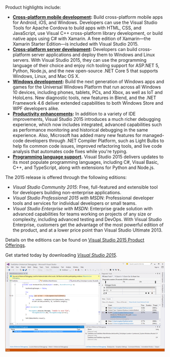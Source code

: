 <properties
	pageTitle="Visual Studio 2015"
	description="Visual Studio 2015 delivers new capabilities to help developers achieve more and extends that productivity and power across multiple platforms—from Windows to Linux to iOS and Android—to meet the demands of today's diverse, mobile-first, cloud-first world."
	slug="vs2015"
    order="100"
	keywords="visual studio, visualstudio, ide"
/>

Product highlights include:

- **[Cross-platform mobile development](../crossplatmobile):** Build cross-platform mobile apps for Android, iOS, and Windows. Developers can use the Visual Studio Tools for Apache Cordova to build apps with HTML, CSS, and JavaScript, use Visual C++ cross-platform library development, or build native apps using C# with Xamarin. A free edition of Xamarin—the Xamarin Starter Edition—is included with Visual Studio 2015.
- **[Cross-platform server development](../xplatserver):** Developers can build cross-platform server applications and deploy them to Windows and Linux servers. With Visual Studio 2015, they can use the programming language of their choice and enjoy rich tooling support for ASP.NET 5, Python, Node.js, and the new open-source .NET Core 5 that supports Windows, Linux, and Mac OS X.
- **[Windows development](../windows):** Build the next generation of Windows apps and games for the Universal Windows Platform that run across all Windows 10 devices, including phones, tablets, PCs, and Xbox, as well as IoT and HoloLens. New diagnostic tools, new features in Blend, and the .NET Framework 4.6 deliver extended capabilities to both Windows Store and WPF developers alike.
- **[Productivity enhancements](../productivity):** In addition to a variety of IDE improvements, Visual Studio 2015 introduces a much richer debugging experience, which now includes integrated, advanced capabilities such as performance monitoring and historical debugging in the same experience. Also, Microsoft has added many new features for managed-code developers through .NET Compiler Platform, such as Light Bulbs to help fix common code issues, improved refactoring tools, and live code analysis that automates code fixes while you're typing.
- **[Programming language support](../languages).** Visual Studio 2015 delivers updates to its most populate programming languages, including C#, Visual Basic, C++, and TypeScript, along with extensions for Python and Node.js.

The 2015 release is offered through the following editions:
- *Visual Studio Community 2015*: Free, full-featured and extensible tool for developers building non-enterprise applications.
- *Visual Studio Professional 2015 with MSDN*: Professional developer tools and services for individual developers or small teams.  
- *Visual Studio Enterprise with MSDN*: Enterprise grade solution with advanced capabilities for teams working on projects of any size or complexity, including advanced testing and DevOps. With Visual Studio Enterprise, customers get the advantage of the most powerful edition of the product, and at a lower price point than Visual Studio Ultimate 2013.


Details on the editions can be found on [Visual Studio 2015 Product Offerings](https://www.visualstudio.com/products/vs-2015-product-editions).
 
Get started today by downloading [_Visual Studio 2015_](https://www.visualstudio.com/en-us/downloads/).

![Visual Studio 2015](_assets/vs2015.png)
